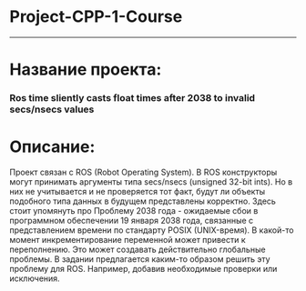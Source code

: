# Project-CPP-1-Course
***
Название проекта:
=====================================
### Ros time sliently casts float times after 2038 to invalid secs/nsecs values


Описание: 
=====================================
  Проект связан с ROS (Robot Operating System). В ROS конструкторы могут принимать аргументы типа secs/nsecs (unsigned 32-bit ints). Но в них не учитывается и не проверяется тот факт, будут ли объекты подобного типа данных в будущем представлены корректно. Здесь стоит упомянуть про Проблему 2038 года - ожидаемые сбои в программном обеспечении 19 января 2038 года, связанные с представлением времени по стандарту POSIX (UNIX-время). В какой-то момент инкрементирование переменной может привести к переполнению. Это может создавать действительно глобальные проблемы. В задании предлагается каким-то образом решить эту проблему для ROS. Например, добавив необходимые проверки или исключения. 
